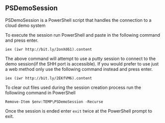 ## PSDemoSession

PSDemoSession is a PowerShell script that handles the connection to a cloud demo system

To execute the session run PowerShell and paste in the following command and press enter.  
```
iex (iwr http://bit.ly/2onXd61).content
```
The above command will attempt to use a putty session to connect to the demo session(if the SHH port is accessible).  If you would prefer to use just a web method only use the following command instead and press enter.  
```
iex (iwr http://bit.ly/2EKfVM6).content
```

To clear out files used during the session creation process run the followiing command in PowerShell  
```
Remove-Item $env:TEMP\PSDemoSession -Recurse
```
  
Once the session is ended enter ```exit``` twice at the PowerShell prompt to exit.  
